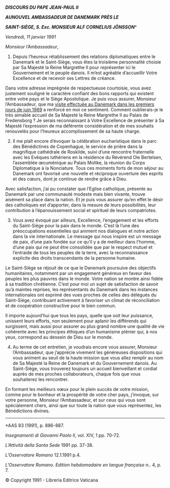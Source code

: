 ***DISCOURS DU PAPE JEAN-PAUL II***

***AU******NOUVEL AMBASSADEUR DE DANEMARK  PRÈS LE***

***SAINT-SIÈGE, S. Exc. MONSIEUR ALF CORNELIUS JÖNSSON****

*Vendredi, 11 janvier 1991*

*Monsieur l’Ambassadeur*,

1. Depuis l’heureux rétablissement des relations diplomatiques entre le Danemark et le Saint-Siège, vous êtes la troisième personnalité choisie par Sa Majesté la Reine Margrethe II pour représenter ici le Gouvernement et le peuple danois. Il m’est agréable d’accueillir Votre Excellence et de recevoir ses Lettres de créance.

Dans votre adresse imprégnée de respectueuse courtoisie, vous avez justement souligné le caractère confiant des bons rapports qui existent entre votre pays et le Siège Apostolique. Je puis vous assurer, Monsieur l’Ambassadeur, que ma [visite effectuée au Danemark dans les premiers jours de juin 1989](http://www.vatican.va/holy_father/john_paul_ii/travels/sub_index1989/trav_nord-europa_fr.htm) a renforcé en moi ce sentiment. Comment oublierais-je le très aimable accueil de Sa Majesté la Reine Margrethe II au Palais de Fredensborg ? Je serais reconnaissant à Votre Excellence de présenter à Sa Majesté l’expression de ma déférente considération et de mes souhaits renouvelés pour l’heureux accomplissement de sa haute charge.

2. Il me plaît encore d’évoquer la célébration eucharistique dans le parc des Bénédictines de Copenhague, le service de prière dans la magnifique cathédrale de Roskilde, suivi d’une rencontre fraternelle avec les Evêques luthériens en la résidence du Révérend Ole Bertelsen, l’assemblée œcuménique au Palais Moltke, la réunion du Corps Diplomatique à la Nonciature. Tous ces moments forts de mon séjour au Danemark ont favorisé une nouvelle et réciproque ouverture des esprits et des cœurs, dont je continue de rendre grâce à Dieu.

Avec satisfaction, j’ai pu constater que l’Eglise catholique, présente au Danemark par une communauté modeste mais bien vivante, trouve aisément sa place dans la nation. Et je puis vous assurer qu’en effet le désir des catholiques est d’apporter, dans la mesure de leurs possibilités, leur contribution à l’épanouissement social et spirituel de leurs compatriotes.

3. Vous avez évoqué par ailleurs, Excellence, l’engagement et les efforts du Saint-Siège pour la paix dans le monde. C’est là l’une des préoccupations essentielles qui animent nos dialogues et notre action dans la vie internationale. Le message qui nous inspire est un message de paix, d’une paix fondée sur ce qu’il y a de meilleur dans l’homme, d’une paix qui ne peut être consolidée que par le respect mutuel et l’entraide de tous les peuples de la terre, avec la reconnaissance explicite des droits transcendants de la personne humaine.

Le Saint-Siège se réjouit de ce que le Danemark poursuive des objectifs humanitaires, notamment par un engagement généreux en faveur des peuples les plus pauvres dans le monde. Votre nation se montre ainsi fidèle à sa tradition chrétienne. C’est pour moi un sujet de satisfaction de savoir qu’à maintes reprises, les représentants du Danemark dans les instances internationales ont exprimé des vues proches de celles des délégués du Saint-Siège, contribuant activement à favoriser un climat de réconciliation et de coopération constructive pour le bien commun.

Il importe aujourd’hui que tous les pays, quelle que soit leur puissance, unissent leurs efforts, non seulement pour aplanir les différends qui surgissent, mais aussi pour assurer au plus grand nombre une qualité de vie cohérente avec les principes éthiques d’un humanisme plénier qui, à nos yeux, correspond au dessein de Dieu sur le monde.

4. Au terme de cet entretien, je voudrais encore vous assurer, Monsieur l’Ambassadeur, que j’apprécie vivement les généreuses dispositions qui vous animent au seuil de la haute mission que vous allez remplir au nom de Sa Majesté la Reine de Danemark et du Gouvernement danois. Au Saint-Siège, vous trouverez toujours un accueil bienveillant et cordial auprès de mes proches collaborateurs, chaque fois que vous souhaiterez les rencontrer.

En formant les meilleurs vœux pour le plein succès de votre mission, comme pour le bonheur et la prospérité de votre cher pays, j’invoque, sur votre personne, Monsieur l’Ambassadeur, et sur ceux qui vous sont spécialement chers, ainsi que sur toute la nation que vous représentez, les Bénédictions divines.

* * *

*AAS 83 (1991), p. 886-887.

*Insegnamenti di Giovanni Paolo II*, vol. XIV, 1 pp. 70-72.

*L'Attività della Santa Sede* 1991 pp. 37-38.

*L’Osservatore Romano* 12.1.1991 p.4.

*L'Osservatore Romano. Edition hebdomadaire en langue française* n.. 4, p. 7.

© Copyright 1991 - Libreria Editrice Vaticana